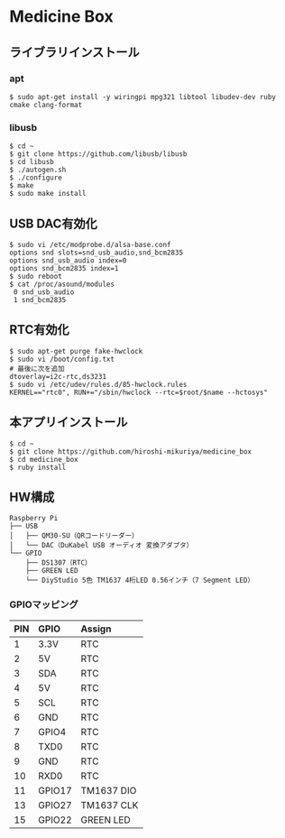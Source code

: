 Medicine Box
===

## ライブラリインストール

### apt

```
$ sudo apt-get install -y wiringpi mpg321 libtool libudev-dev ruby cmake clang-format
```

### libusb

```
$ cd ~
$ git clone https://github.com/libusb/libusb
$ cd libusb
$ ./autogen.sh
$ ./configure 
$ make
$ sudo make install
```

## USB DAC有効化

```
$ sudo vi /etc/modprobe.d/alsa-base.conf
options snd slots=snd_usb_audio,snd_bcm2835
options snd_usb_audio index=0
options snd_bcm2835 index=1
$ sudo reboot
$ cat /proc/asound/modules
 0 snd_usb_audio
 1 snd_bcm2835
```

## RTC有効化

```
$ sudo apt-get purge fake-hwclock
$ sudo vi /boot/config.txt
# 最後に次を追加
dtoverlay=i2c-rtc,ds3231
$ sudo vi /etc/udev/rules.d/85-hwclock.rules
KERNEL=="rtc0", RUN+="/sbin/hwclock --rtc=$root/$name --hctosys"
```

## 本アプリインストール

```
$ cd ~
$ git clone https://github.com/hiroshi-mikuriya/medicine_box
$ cd medicine_box
$ ruby install
```

## HW構成

```
Raspberry Pi
├── USB
│   ├── QM30-SU（QRコードリーダー）
│   └── DAC（DuKabel USB オーディオ 変換アダプタ）
└── GPIO
    ├── DS1307（RTC）
    ├── GREEN LED
    └── DiyStudio 5色 TM1637 4桁LED 0.56インチ（7 Segment LED）
```

### GPIOマッピング

|PIN|GPIO|Assign|
|:---|:---|:---|
|1|3.3V|RTC|
|2|5V|RTC|
|3|SDA|RTC|
|4|5V|RTC|
|5|SCL|RTC|
|6|GND|RTC|
|7|GPIO4|RTC|
|8|TXD0|RTC|
|9|GND|RTC|
|10|RXD0|RTC|
|11|GPIO17|TM1637 DIO|
|13|GPIO27|TM1637 CLK|
|15|GPIO22|GREEN LED|
